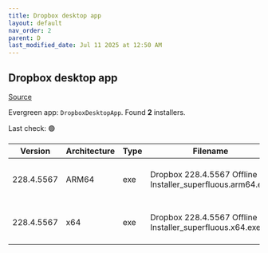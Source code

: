 ```yaml
---
title: Dropbox desktop app
layout: default
nav_order: 2
parent: D
last_modified_date: Jul 11 2025 at 12:50 AM
---
```


## Dropbox desktop app

[Source](https://www.dropbox.com/desktop)

Evergreen app: `DropboxDesktopApp`. Found **2** installers.

Last check: 🟢

| Version    | Architecture | Type | Filename                                                   | URI                                                                                                                                                                                                                                    |
| ---------- | ------------ | ---- | ---------------------------------------------------------- | -------------------------------------------------------------------------------------------------------------------------------------------------------------------------------------------------------------------------------------- |
| 228.4.5567 | ARM64        | exe  | Dropbox 228.4.5567 Offline Installer_superfluous.arm64.exe | [https://edge.dropboxstatic.com/dbx-releng/client/Dropbox%20228.4.5567%20Offline%20Installer_superfluous.arm64.exe](https://edge.dropboxstatic.com/dbx-releng/client/Dropbox%20228.4.5567%20Offline%20Installer_superfluous.arm64.exe) |
| 228.4.5567 | x64          | exe  | Dropbox 228.4.5567 Offline Installer_superfluous.x64.exe   | [https://edge.dropboxstatic.com/dbx-releng/client/Dropbox%20228.4.5567%20Offline%20Installer_superfluous.x64.exe](https://edge.dropboxstatic.com/dbx-releng/client/Dropbox%20228.4.5567%20Offline%20Installer_superfluous.x64.exe)     |
